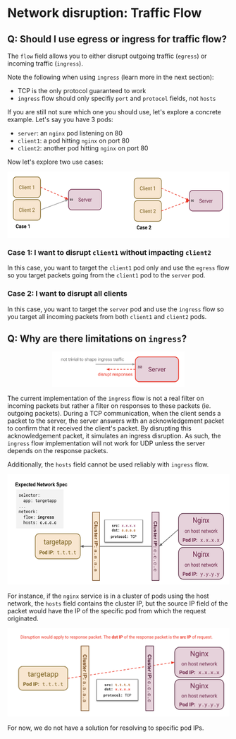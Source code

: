 # Network disruption: Traffic Flow

## Q: Should I use egress or ingress for traffic flow?

The `flow` field allows you to either disrupt outgoing traffic (`egress`) or incoming traffic (`ingress`).

Note the following when using `ingress` (learn more in the next section):
* TCP is the only protocol guaranteed to work
* `ingress` flow should only specifiy `port` and `protocol` fields, not `hosts`

If you are still not sure which one you should use, let's explore a concrete example. Let's say you have 3 pods:
* `server`: an `nginx` pod listening on 80
* `client1`: a pod hitting `nginx` on port 80
* `client2`: another pod hitting `nginx` on port 80

Now let's explore two use cases:

<p align="center"><kbd>
    <img src="../docs/img/network_flow_cases.png" height=150 width=600 align="center" />
</kbd></p>

### Case 1: I want to disrupt `client1` without impacting `client2`

In this case, you want to target the `client1` pod only and use the `egress` flow so you target packets going from the `client1` pod to the `server` pod.

### Case 2: I want to disrupt all clients

In this case, you want to target the `server` pod and use the `ingress` flow so you target all incoming packets from both `client1` and `client2` pods.

## Q: Why are there limitations on `ingress`?

<p align="center"><kbd>
    <img src="../docs/img/network_flow_ingress.png" height=80 width=300 />
</kbd></p>

The current implementation of the `ingress` flow is not a real filter on incoming packets but rather a filter on responses to these packets (ie. outgoing packets). During a TCP communication, when the client sends a packet to the server, the server answers with an acknowledgement packet to confirm that it received the client's packet. By disrupting this acknowledgement packet, it simulates an ingress disruption. As such, the `ingress` flow implementation will not work for UDP unless the server depends on the response packets.

Additionally, the `hosts` field cannot be used reliably with `ingress` flow. 

<p align="center"><kbd>
    <img src="../docs/img/network_flow_ingress_hosts_setup.png" height=250 width=600 />
</kbd></p>

For instance, if the `nginx` service is in a cluster of pods using the host network, the `hosts` field contains the cluster IP, but the source IP field of the packet would have the IP of the specific pod from which the request originated.

<p align="center"><kbd>
    <img src="../docs/img/network_flow_ingress_hosts_problem.png" height=200 width=570 />
</kbd></p>

For now, we do not have a solution for resolving to specific pod IPs.